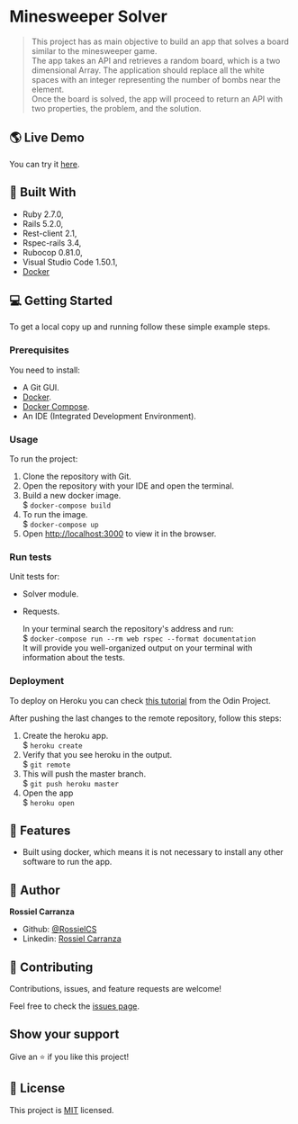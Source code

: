 # Minesweeper Solver
> This project has as main objective to build an app that solves a board similar to the minesweeper game.<br />
The app takes an API and retrieves a random board, which is a two dimensional Array.
The application should replace all the white spaces with an integer representing the number of bombs near the element.<br />
Once the board is solved, the app will proceed to return an API with two properties, the problem, and the solution.

## :earth_americas: Live Demo

You can try it [here](https://rossielcs-minesweeper-solver.herokuapp.com).

## :hammer:  Built With
- Ruby 2.7.0,
- Rails 5.2.0,
- Rest-client 2.1,
- Rspec-rails 3.4,
- Rubocop 0.81.0,
- Visual Studio Code 1.50.1,
- [Docker](https://www.docker.com/)

## :computer: Getting Started

To get a local copy up and running follow these simple example steps.

### Prerequisites
You need to install:
- A Git GUI.
- [Docker](https://www.docker.com/get-started).
- [Docker Compose](https://docs.docker.com/compose/install/).
- An IDE (Integrated Development Environment).

### Usage
To run the project:

1. Clone the repository with Git.
2. Open the repository with your IDE and open the terminal.
3. Build a new docker image.<br />
   $ `docker-compose build`
4. To run the image.<br />
   $ `docker-compose up`
5. Open [http://localhost:3000](http://localhost:3000) to view it in the browser.<br />

### Run tests
Unit tests for:   
- Solver module. 
- Requests.    

  In your terminal search the repository's address and run:<br />
   $ `docker-compose run --rm web rspec --format documentation`   
  It will provide you well-organized output on your terminal with information about the tests.

### Deployment
To deploy on Heroku you can check [this tutorial](https://www.theodinproject.com/courses/ruby-on-rails/lessons/preparing-for-deployment) from the Odin Project.

After pushing the last changes to the remote repository, follow this steps:
1. Create the heroku app.<br />
   $ `heroku create`
2. Verify that you see heroku in the output.<br />
   $ `git remote`
4. This will push the master branch.<br /> 
   $ `git push heroku master`
5. Open the app<br />
   $ `heroku open`
   
## :gem:  Features
* Built using docker, which means it is not necessary to install any other software to run the app.  

## :woman:  Author

**Rossiel Carranza**

- Github: [@RossielCS](https://github.com/RossielCS)
- Linkedin: [Rossiel Carranza](https://www.linkedin.com/in/rossiel-carranza/)

## 🤝 Contributing

Contributions, issues, and feature requests are welcome!

Feel free to check the [issues page](issues/).

## Show your support

Give an ⭐️ if you like this project!

## 📝  License

This project is [MIT](lic.url) licensed.
